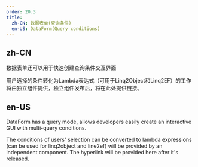 ```yaml
---
order: 20.3
title:
  zh-CN: 数据表单(查询条件)
  en-US: DataForm(Query conditions)
---
```


## zh-CN

数据表单还可以用于快速创建查询条件交互界面

用户选择的条件转化为Lambda表达式（可用于Linq2Object和Linq2EF）的工作将由独立组件提供，独立组件发布后，将在此处提供链接。

## en-US

DataForm has a query mode, allows developers easily create an interactive GUI with multi-query conditions.

The conditions of users' selection can be converted to lambda expressions (can be used for linq2object and line2ef) will be provided by an independent component. The hyperlink will be provided here after it's released.
